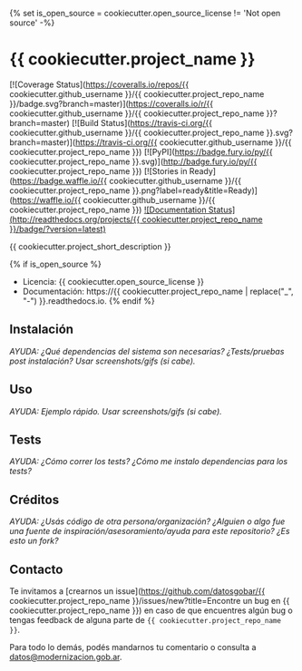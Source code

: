 {% set is_open_source = cookiecutter.open_source_license != 'Not open source' -%}

# {{ cookiecutter.project_name }}

[![Coverage Status](https://coveralls.io/repos/{{ cookiecutter.github_username }}/{{ cookiecutter.project_repo_name }}/badge.svg?branch=master)](https://coveralls.io/r/{{ cookiecutter.github_username }}/{{ cookiecutter.project_repo_name }}?branch=master)
[![Build Status](https://travis-ci.org/{{ cookiecutter.github_username }}/{{ cookiecutter.project_repo_name }}.svg?branch=master)](https://travis-ci.org/{{ cookiecutter.github_username }}/{{ cookiecutter.project_repo_name }})
[![PyPI](https://badge.fury.io/py/{{ cookiecutter.project_repo_name }}.svg)](http://badge.fury.io/py/{{ cookiecutter.project_repo_name }})
[![Stories in Ready](https://badge.waffle.io/{{ cookiecutter.github_username }}/{{ cookiecutter.project_repo_name }}.png?label=ready&title=Ready)](https://waffle.io/{{ cookiecutter.github_username }}/{{ cookiecutter.project_repo_name }})
[![Documentation Status](http://readthedocs.org/projects/{{ cookiecutter.project_repo_name }}/badge/?version=latest)](http://data-cleaner.readthedocs.org/en/latest/?badge=latest)

{{ cookiecutter.project_short_description }}

{% if is_open_source %}
* Licencia: {{ cookiecutter.open_source_license }}
* Documentación: https://{{ cookiecutter.project_repo_name | replace("_", "-") }}.readthedocs.io.
{% endif %}

## Instalación

*AYUDA: ¿Qué dependencias del sistema son necesarias? ¿Tests/pruebas post instalación? Usar screenshots/gifs (si cabe).*

## Uso

*AYUDA: Ejemplo rápido. Usar screenshots/gifs (si cabe).*

## Tests

*AYUDA: ¿Cómo correr los tests? ¿Cómo me instalo dependencias para los tests?*

## Créditos

*AYUDA: ¿Usás código de otra persona/organización? ¿Alguien o algo fue una fuente de inspiración/asesoramiento/ayuda para este repositorio? ¿Es esto un fork?*

## Contacto

Te invitamos a [crearnos un issue](https://github.com/datosgobar/{{ cookiecutter.project_repo_name }}/issues/new?title=Encontre un bug en {{ cookiecutter.project_repo_name }}) en caso de que encuentres algún bug o tengas feedback de alguna parte de `{{ cookiecutter.project_repo_name }}`.

Para todo lo demás, podés mandarnos tu comentario o consulta a [datos@modernizacion.gob.ar](mailto:datos@modernizacion.gob.ar).
